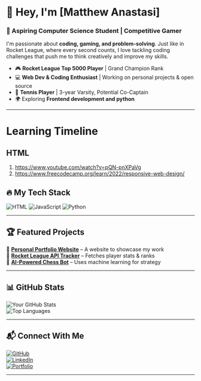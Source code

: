 # 👋 Hey, I'm [Matthew Anastasi]  

### 🚀 Aspiring Computer Science Student | Competitive Gamer  

I'm passionate about **coding, gaming, and problem-solving**. Just like in Rocket League, where every second counts, I love tackling coding challenges that push me to think creatively and improve my skills.  

- 🎮 **Rocket League Top 5000 Player** | Grand Champion Rank  
- 💻 **Web Dev & Coding Enthusiast** | Working on personal projects & open source  
- 🎾 **Tennis Player** | 3-year Varsity, Potential Co-Captain  
- 🌍 Exploring **Frontend development and python**  

---

# Learning Timeline

## HTML
1. https://www.youtube.com/watch?v=pQN-pnXPaVg
2. https://www.freecodecamp.org/learn/2022/responsive-web-design/

## 🔥 My Tech Stack  
![HTML](https://img.shields.io/badge/-HTML5-E34F26?style=flat-square&logo=html5&logoColor=white)
![JavaScript](https://img.shields.io/badge/-JavaScript-F7DF1E?style=flat-square&logo=javascript&logoColor=black)
![Python](https://img.shields.io/badge/-Python-3776AB?style=flat-square&logo=python&logoColor=white)

---

## 🏆 Featured Projects  
🔹 **[Personal Portfolio Website](https://yourportfolio.com/)** – A website to showcase my work  
🔹 **[Rocket League API Tracker](https://github.com/yourusername/rocketleague-tracker)** – Fetches player stats & ranks  
🔹 **[AI-Powered Chess Bot](https://github.com/yourusername/chess-bot)** – Uses machine learning for strategy  

---

## 📊 GitHub Stats  
![Your GitHub Stats](https://github-readme-stats.vercel.app/api?username=yourusername&show_icons=true&theme=tokyonight)  
![Top Languages](https://github-readme-stats.vercel.app/api/top-langs/?username=yourusername&layout=compact&theme=tokyonight)  

---

## 📬 Connect With Me  
[![GitHub](https://img.shields.io/badge/GitHub-%23121011.svg?style=flat-square&logo=github&logoColor=white)](https://github.com/InfinitySheep)  
[![LinkedIn](https://img.shields.io/badge/LinkedIn-%230077B5.svg?style=flat-square&logo=linkedin&logoColor=white)](https://www.linkedin.com/in/matthew-anastasi-84913b358)  
[![Portfolio](https://img.shields.io/badge/Portfolio-%23FF5722.svg?style=flat-square&logo=google-chrome&logoColor=white)](https://yourportfolio.com/)  

---
